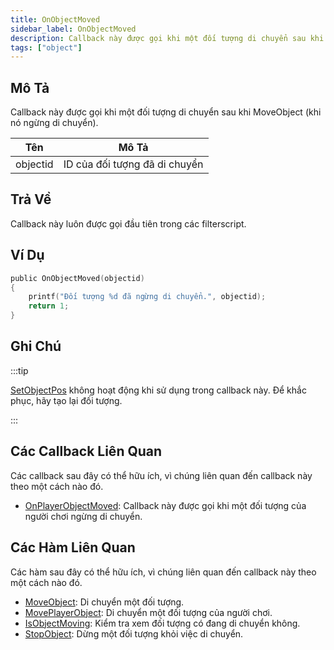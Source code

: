 ```yaml
---
title: OnObjectMoved
sidebar_label: OnObjectMoved
description: Callback này được gọi khi một đối tượng di chuyển sau khi MoveObject (khi nó ngừng di chuyển).
tags: ["object"]
---
```


## Mô Tả

Callback này được gọi khi một đối tượng di chuyển sau khi MoveObject (khi nó ngừng di chuyển).

| Tên       | Mô Tả                                     |
| --------- | ----------------------------------------- |
| objectid  | ID của đối tượng đã di chuyển             |

## Trả Về

Callback này luôn được gọi đầu tiên trong các filterscript.

## Ví Dụ

```c
public OnObjectMoved(objectid)
{
    printf("Đối tượng %d đã ngừng di chuyển.", objectid);
    return 1;
}
```

## Ghi Chú

:::tip

[SetObjectPos](../functions/SetObjectPos) không hoạt động khi sử dụng trong callback này. Để khắc phục, hãy tạo lại đối tượng.

:::

## Các Callback Liên Quan

Các callback sau đây có thể hữu ích, vì chúng liên quan đến callback này theo một cách nào đó.

- [OnPlayerObjectMoved](OnPlayerObjectMoved): Callback này được gọi khi một đối tượng của người chơi ngừng di chuyển.

## Các Hàm Liên Quan

Các hàm sau đây có thể hữu ích, vì chúng liên quan đến callback này theo một cách nào đó.

- [MoveObject](../functions/MoveObject): Di chuyển một đối tượng.
- [MovePlayerObject](../functions/MovePlayerObject): Di chuyển một đối tượng của người chơi.
- [IsObjectMoving](../functions/IsObjectMoving): Kiểm tra xem đối tượng có đang di chuyển không.
- [StopObject](../functions/StopObject): Dừng một đối tượng khỏi việc di chuyển.
```
